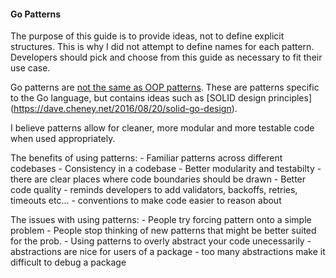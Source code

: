 #### Go Patterns

The purpose of this guide is to provide ideas, not to define explicit structures. 
This is why I did not attempt to define names for each pattern. Developers should 
pick and choose from this guide as necessary to fit their use case.

Go patterns are [not the same as OOP patterns](https://groups.google.com/forum/#!msg/golang-nuts/3fOIZ1VLn1o/GeE1z5qUA6YJ). These are patterns specific
to the Go language, but contains ideas such as [SOLID design principles] (https://dave.cheney.net/2016/08/20/solid-go-design).

I believe patterns allow for cleaner, more modular and more testable code when 
used appropriately.

The benefits of using patterns:
    - Familiar patterns across different codebases
    - Consistency in a codebase
    - Better modularity and testabilty
        - there are clear places where code boundaries should be drawn
    - Better code quality
        - reminds developers to add validators, backoffs, retries, timeouts etc...
        - conventions to make code easier to reason about

The issues with using patterns:
    - People try forcing pattern onto a simple problem
    - People stop thinking of new patterns that might be better suited for the prob.
    - Using patterns to overly abstract your code unecessarily
        - abstractions are nice for users of a package
        - too many abstractions make it difficult to debug a package
